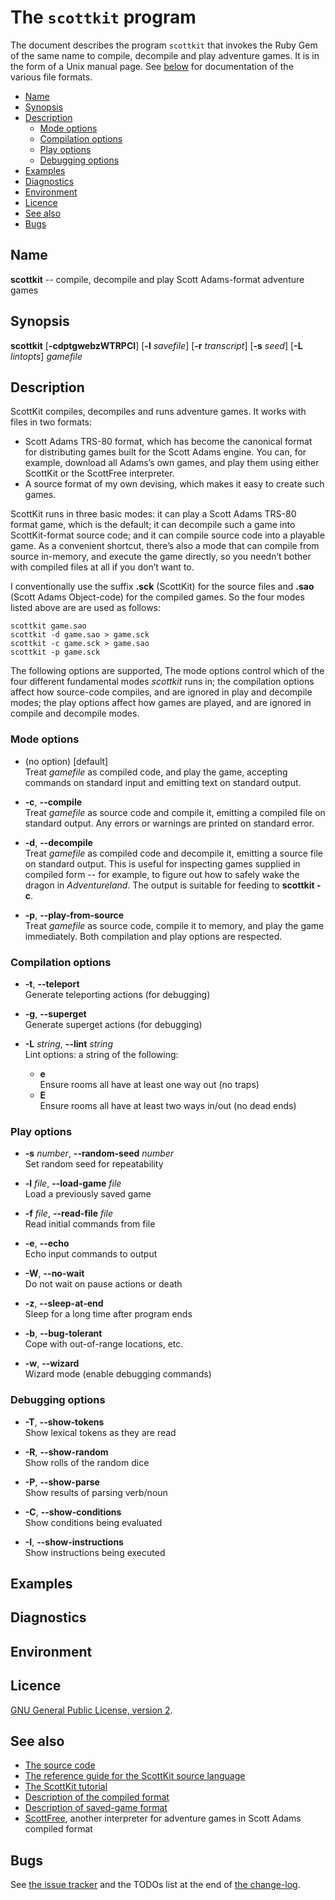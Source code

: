 # The `scottkit` program

The document describes the program `scottkit` that invokes the Ruby Gem of the same name to compile, decompile and play adventure games. It is in the form of a Unix manual page. See [below](#see-also) for documentation of the various file formats.

<!-- md2toc -l 2 scottkit.md -->
* [Name](#name)
* [Synopsis](#synopsis)
* [Description](#description)
    * [Mode options](#mode-options)
    * [Compilation options](#compilation-options)
    * [Play options](#play-options)
    * [Debugging options](#debugging-options)
* [Examples](#examples)
* [Diagnostics](#diagnostics)
* [Environment](#environment)
* [Licence](#licence)
* [See also](#see-also)
* [Bugs](#bugs)

## Name

**scottkit** -- compile, decompile and play Scott Adams-format adventure games

## Synopsis

**scottkit**
[**-cdptgwebzWTRPCI**]
[**-l** _savefile_]
[**-r** _transcript_]
[**-s** _seed_]
[**-L** _lintopts_]
_gamefile_

## Description

ScottKit compiles, decompiles and runs adventure games. It works with files in two formats:

* Scott Adams TRS-80 format, which has become the canonical format for distributing games built for the Scott Adams engine. You can, for example, download all Adams’s own games, and play them using either ScottKit or the ScottFree interpreter.
* A source format of my own devising, which makes it easy to create such games.

ScottKit runs in three basic modes: it can play a Scott Adams TRS-80 format game, which is the default; it can decompile such a game into ScottKit-format source code; and it can compile source code into a playable game. As a convenient shortcut, there’s also a mode that can compile from source in-memory, and execute the game directly, so you needn’t bother with compiled files at all if you don’t want to.

I conventionally use the suffix **.sck** (ScottKit) for the source files and **.sao** (Scott Adams Object-code) for the compiled games. So the four modes listed above are are used as follows:

	scottkit game.sao
	scottkit -d game.sao > game.sck
	scottkit -c game.sck > game.sao
	scottkit -p game.sck


The following options are supported, The mode options control which of the four different fundamental modes *scottkit* runs in; the compilation options affect how source-code compiles, and are ignored in play and decompile modes; the play options affect how games are played, and are ignored in compile and decompile modes.

### Mode options

* (no option) [default]  
  Treat _gamefile_ as compiled code, and play the game, accepting commands on standard input and emitting text on standard output.

* **-c**, **--compile**  
  Treat _gamefile_ as source code and compile it, emitting a compiled file on standard output. Any errors or warnings are printed on standard error.

* **-d**, **--decompile**  
  Treat _gamefile_ as compiled code and decompile it, emitting a source file on standard output. This is useful for inspecting games supplied in compiled form -- for example, to figure out how to safely wake the dragon in _Adventureland_. The output is suitable for feeding to **scottkit -c**.

* **-p**, **--play-from-source**  
  Treat _gamefile_ as source code, compile it to memory, and play the game immediately. Both compilation and play options are respected.

### Compilation options

* **-t**, **--teleport**  
  Generate teleporting actions (for debugging)

* **-g**, **--superget**  
  Generate superget actions (for debugging)

* **-L** _string_, **--lint** _string_  
  Lint options: a string of the following:
  * **e**  
    Ensure rooms all have at least one way out (no traps)
  * **E**  
    Ensure rooms all have at least two ways in/out (no dead ends)

### Play options

* **-s** _number_, **--random-seed** _number_  
  Set random seed for repeatability

* **-l** _file_, **--load-game** _file_  
  Load a previously saved game

* **-f** _file_, **--read-file** _file_  
  Read initial commands from file

* **-e**, **--echo**  
  Echo input commands to output

* **-W**, **--no-wait**  
  Do not wait on pause actions or death

* **-z**, **--sleep-at-end**  
  Sleep for a long time after program ends

* **-b**, **--bug-tolerant**  
  Cope with out-of-range locations, etc.

* **-w**, **--wizard**  
  Wizard mode (enable debugging commands)

### Debugging options

* **-T**, **--show-tokens**  
  Show lexical tokens as they are read

* **-R**, **--show-random**  
  Show rolls of the random dice

* **-P**, **--show-parse**  
  Show results of parsing verb/noun

* **-C**, **--show-conditions**  
  Show conditions being evaluated

* **-I**, **--show-instructions**  
  Show instructions being executed

## Examples

## Diagnostics

## Environment

## Licence

[GNU General Public License, version 2](../GPL-2.txt).

## See also

* [The source code](https://github.com/MikeTaylor/scottkit)
* [The reference guide for the ScottKit source language](reference.md)
* [The ScottKit tutorial](tutorial.md)
* [Description of the compiled format](notes/Definition.txt)
* [Description of saved-game format](notes/Definition-saved-game.txt)
* [ScottFree](https://packages.debian.org/stable/scottfree), another interpreter for adventure games in Scott Adams compiled format
  
## Bugs

See
[the issue tracker](https://github.com/MikeTaylor/scottkit/issues)
and the TODOs list at the end of 
[the change-log](https://github.com/MikeTaylor/scottkit/blob/master/ChangeLog.md).

